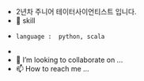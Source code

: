 - 2년차 주니어 테이터사이언티스트 입니다. 
- 🌱 skill
-     language :  python, scala
-      
- 💞️ I’m looking to collaborate on ...
- 📫 How to reach me ...

<!---
BAEintelli/BAEintelli is a ✨ special ✨ repository because its `README.md` (this file) appears on your GitHub profile.
You can click the Preview link to take a look at your changes.
--->
